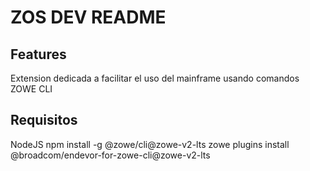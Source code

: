 # ZOS DEV README


## Features

Extension dedicada a facilitar el uso del mainframe usando comandos ZOWE CLI

## Requisitos

NodeJS
npm install -g @zowe/cli@zowe-v2-lts
zowe plugins install @broadcom/endevor-for-zowe-cli@zowe-v2-lts